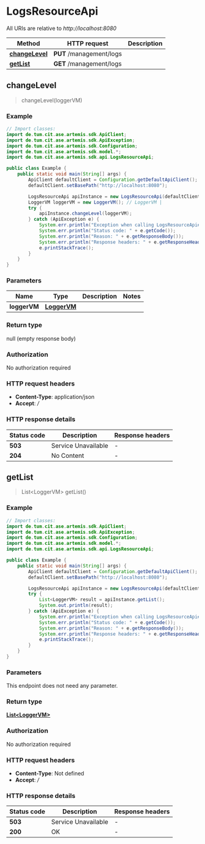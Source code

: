 # LogsResourceApi

All URIs are relative to *http://localhost:8080*

| Method | HTTP request | Description |
|------------- | ------------- | -------------|
| [**changeLevel**](LogsResourceApi.md#changeLevel) | **PUT** /management/logs |  |
| [**getList**](LogsResourceApi.md#getList) | **GET** /management/logs |  |



## changeLevel

> changeLevel(loggerVM)



### Example

```java
// Import classes:
import de.tum.cit.ase.artemis.sdk.ApiClient;
import de.tum.cit.ase.artemis.sdk.ApiException;
import de.tum.cit.ase.artemis.sdk.Configuration;
import de.tum.cit.ase.artemis.sdk.model.*;
import de.tum.cit.ase.artemis.sdk.api.LogsResourceApi;

public class Example {
    public static void main(String[] args) {
        ApiClient defaultClient = Configuration.getDefaultApiClient();
        defaultClient.setBasePath("http://localhost:8080");

        LogsResourceApi apiInstance = new LogsResourceApi(defaultClient);
        LoggerVM loggerVM = new LoggerVM(); // LoggerVM | 
        try {
            apiInstance.changeLevel(loggerVM);
        } catch (ApiException e) {
            System.err.println("Exception when calling LogsResourceApi#changeLevel");
            System.err.println("Status code: " + e.getCode());
            System.err.println("Reason: " + e.getResponseBody());
            System.err.println("Response headers: " + e.getResponseHeaders());
            e.printStackTrace();
        }
    }
}
```

### Parameters


| Name | Type | Description  | Notes |
|------------- | ------------- | ------------- | -------------|
| **loggerVM** | [**LoggerVM**](LoggerVM.md)|  | |

### Return type

null (empty response body)

### Authorization

No authorization required

### HTTP request headers

- **Content-Type**: application/json
- **Accept**: */*

### HTTP response details
| Status code | Description | Response headers |
|-------------|-------------|------------------|
| **503** | Service Unavailable |  -  |
| **204** | No Content |  -  |


## getList

> List&lt;LoggerVM&gt; getList()



### Example

```java
// Import classes:
import de.tum.cit.ase.artemis.sdk.ApiClient;
import de.tum.cit.ase.artemis.sdk.ApiException;
import de.tum.cit.ase.artemis.sdk.Configuration;
import de.tum.cit.ase.artemis.sdk.model.*;
import de.tum.cit.ase.artemis.sdk.api.LogsResourceApi;

public class Example {
    public static void main(String[] args) {
        ApiClient defaultClient = Configuration.getDefaultApiClient();
        defaultClient.setBasePath("http://localhost:8080");

        LogsResourceApi apiInstance = new LogsResourceApi(defaultClient);
        try {
            List<LoggerVM> result = apiInstance.getList();
            System.out.println(result);
        } catch (ApiException e) {
            System.err.println("Exception when calling LogsResourceApi#getList");
            System.err.println("Status code: " + e.getCode());
            System.err.println("Reason: " + e.getResponseBody());
            System.err.println("Response headers: " + e.getResponseHeaders());
            e.printStackTrace();
        }
    }
}
```

### Parameters

This endpoint does not need any parameter.

### Return type

[**List&lt;LoggerVM&gt;**](LoggerVM.md)

### Authorization

No authorization required

### HTTP request headers

- **Content-Type**: Not defined
- **Accept**: */*

### HTTP response details
| Status code | Description | Response headers |
|-------------|-------------|------------------|
| **503** | Service Unavailable |  -  |
| **200** | OK |  -  |


